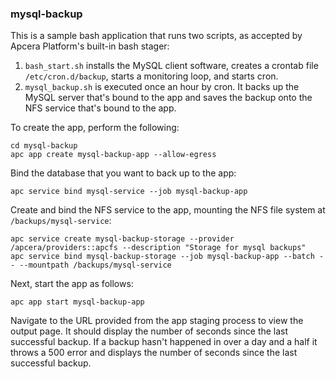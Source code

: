 ### mysql-backup

This is a sample bash application that runs two scripts, as accepted by Apcera Platform's built-in bash stager:

1. `bash_start.sh` installs the MySQL client software, creates a crontab file `/etc/cron.d/backup`, starts a monitoring loop, and starts cron.
2. `mysql_backup.sh` is executed once an hour by cron. It backs up the MySQL server that's bound to the app and saves the backup onto the NFS service that's bound to the app.

To create the app, perform the following:

```
cd mysql-backup
apc app create mysql-backup-app --allow-egress
```

Bind the database that you want to back up to the app:

```
apc service bind mysql-service --job mysql-backup-app
```

Create and bind the NFS service to the app, mounting the NFS file system at `/backups/mysql-service`:

```
apc service create mysql-backup-storage --provider /apcera/providers::apcfs --description "Storage for mysql backups"
apc service bind mysql-backup-storage --job mysql-backup-app --batch -- --mountpath /backups/mysql-service
```

Next, start the app as follows:

```
apc app start mysql-backup-app
```

Navigate to the URL provided from the app staging process to view the output page. It should display the number of seconds since the last successful backup. If a backup hasn't happened in over a day and a half it throws a 500 error and displays the number of seconds since the last successful backup. 
